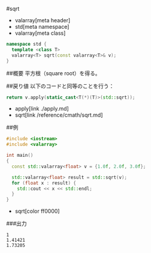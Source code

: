 #sqrt
* valarray[meta header]
* std[meta namespace]
* valarray[meta class]

```cpp
namespace std {
  template <class T>
  valarray<T> sqrt(const valarray<T>& v);
}
```

##概要
平方根（square root）を得る。


##戻り値
以下のコードと同等のことを行う：

```cpp
return v.apply(static_cast<T(*)(T)>(std::sqrt));
```
* apply[link ./apply.md]
* sqrt[link /reference/cmath/sqrt.md]


##例
```cpp
#include <iostream>
#include <valarray>

int main()
{
  const std::valarray<float> v = {1.0f, 2.0f, 3.0f};

  std::valarray<float> result = std::sqrt(v);
  for (float x : result) {
    std::cout << x << std::endl;
  }
}
```
* sqrt[color ff0000]

###出力
```
1
1.41421
1.73205
```


